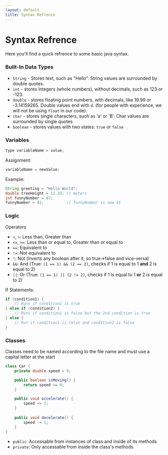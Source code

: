 ```yaml
---
layout: default
title: Syntax Refrence
---
```

# Syntax Refrence
Here you'll find a quick refrence to some basic java syntax.

### Built-In Data Types
* `String` - Stores text, such as "Hello". String values are surrounded by double quotes.
* `int` - stores integers (whole numbers), without decimals, such as 123 or -123.
* `double` - stores floating point numbers, with decimals, like 19.99 or -3.14159265. Double values end with `d`. (for people with experience, we will not be using `float` in our code).
* `char` - stores single characters, such as 'a' or 'B'. Char values are surrounded by single quotes
* `boolean` - stores values with two states: `true` or `false`

### Variables
```java
type variableName = value;
```
Assignment:
```java
variableName = newValue;
```
Example:
```java
String greeting = "Hello World";
double treeHeight = 12.2d; // meters
int funnyNumber = 67;
funnyNumber = 41;          // funnyNumber is now 41
```

### Logic
Operators
 - `<`, `>`: Less than, Greater than
 - `<=`, `>=`: Less than or equal to, Greater than or equal to
 - `==`: Equivalent to
 - `!=`: Not equivalent to
 - `!`: Not (inverts any boolean after it, so true->false and vice-versa)
 - `&&`: And (True: `(1 == 1) && (2 == 2)`, checks if 1 is equal to 1 **and** 2 is equal to 2)
 - `||`: Or (True: `(1 == 1) || (2 != 2)`, checks if 1 is equal to 1 **or** 2 is equal to 2)

If Statements: 
```java
if (condition1) {
    // Runs if condition1 is true
} else if (condition2) {
    // Runs if condition1 is false but the 2nd condition is true
} else {
    // Run if condition1 is false and condition2 is false
}
```

### Classes
Classes need to be named according to the file name and must use a capital letter at the start
```java
class Car {
    private double speed = 0;

    public boolean isMoving() {
        return speed == 0;
    }

    public void accelerate() {
        speed += 1;
    }
    
    public void decelerate() {
        speed -= 1;
    }
}
```
- `public`: Accessable from instances of class and inside of its methods
- `private`: Only accessable from inside the class's methods